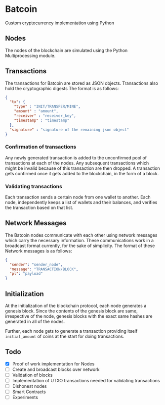 # Batcoin

Custom cryptocurrency implementation using Python

## Nodes

The nodes of the blockchain are simulated using the Python Multiprocessing module.

## Transactions

The transactions for Batcoin are stored as JSON objects. Transactions also hold the cryptographic digests The format is as follows:

```json
{
  "tx": {
    "type" : "INIT/TRANSFER/MINE",
    "amount" : "amount",
    "receiver" : "receiver_key",
    "timestamp" : "timestamp"
  },
  "signature" : "signature of the remaining json object"
}
```

### Confirmation of transactions

Any newly generated transaction is added to the unconfirmed pool of transactions at each of the nodes. Any subsequent transactions which might be invalid because of this transaction are then dropped. A transaction gets confirmed once it gets added to the blockchain, in the form of a block.

### Validating transactions

Each transaction sends a certain node from one wallet to another. Each node, independently keeps a list of wallets and their balances, and verifies the transaction based on that list.

## Network Messages

The Batcoin nodes communicate with each other using network messages which carry the necessary information. These communications work in a broadcast format currently, for the sake of simplicity. The format of these Network messages is as follows:

```json
{
  "sender": "sender_node",
  "message": "TRANSACTION/BLOCK",
  "pl": "payload"
}
```

## Initialization

At the initialization of the blockchain protocol, each node generates a genesis block. Since the contents of the genesis block are same, irrespective of the node, genesis blocks with the exact same hashes are generated in all of the nodes.

Further, each node gets to generate a transaction providing itself `initial_amount` of coins at the start for doing transactions.

## Todo

- [X] Proof of work implementation for Nodes
- [ ] Create and broadcast blocks over network
- [ ] Validation of blocks
- [ ] Implementation of UTXO transactions needed for validating transactions
- [ ] Dishonest nodes
- [ ] Smart Contracts
- [ ] Experiments
